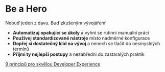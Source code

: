 # Be a Hero

Nebuď jeden z davu. Buď zkušeným vývojářem!

- **Automatizuj opakující se úkoly** a vyhni se rutinní manuální práci
- **Používej standardizované nástroje** místo nadměrné konfigurace
- **Dopřej si dostatečný klid na vývoj** a nenech se tlačit do nesmyslných
  termínů
- **Přijmi ty nejlepší postupy** a nezabředni do zastaralých praktik

[9 principů pro skvělou Developer Experience](/principles)

